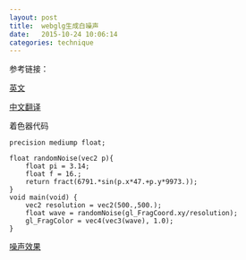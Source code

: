```yaml
---
layout: post
title:  webglg生成白噪声
date:   2015-10-24 10:06:14  
categories: technique
---
```

参考链接：

[英文](http://www.raywenderlich.com/70208/opengl-es-pixel-shaders-tutorial)

[中文翻译](http://www.tuicool.com/articles/VFnAFbB)

着色器代码
    
    precision mediump float;
    
    float randomNoise(vec2 p){
        float pi = 3.14;
        float f = 16.;
        return fract(6791.*sin(p.x*47.+p.y*9973.));
    }
    void main(void) {
        vec2 resolution = vec2(500.,500.);
        float wave = randomNoise(gl_FragCoord.xy/resolution);
        gl_FragColor = vec4(vec3(wave), 1.0);
    }
[噪声效果](http://zhanchangwen.github.io/webgl/noise/)
